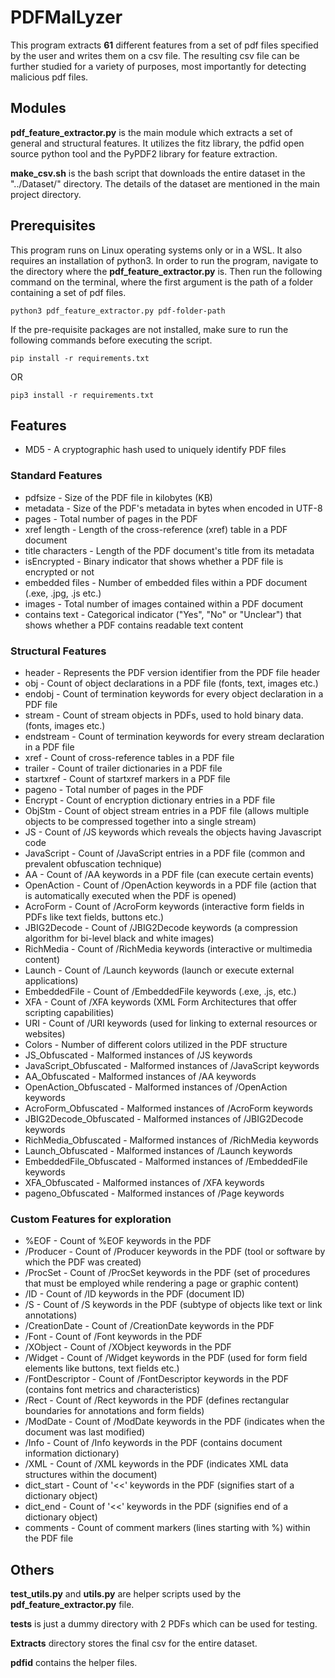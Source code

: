 # PDFMalLyzer

This program extracts **61** different features from a set of pdf files specified by the user and writes them on a csv file. The resulting csv file can be further studied for a variety of purposes, most importantly for detecting malicious pdf files.

## Modules

**pdf_feature_extractor.py** is the main module which extracts a set of general and structural features. It utilizes the fitz library, the pdfid open source python tool and the PyPDF2 library for feature extraction.

**make_csv.sh** is the bash script that downloads the entire dataset in the "../Dataset/" directory. The details of the dataset are mentioned in the main project directory.

## Prerequisites

This program runs on Linux operating systems only or in a WSL. It also requires an installation of python3. In order to run the program, navigate to the directory where the **pdf_feature_extractor.py** is. Then run the following command on the terminal, where the first argument is the path of a folder containing a set of pdf files.

```
python3 pdf_feature_extractor.py pdf-folder-path
```

If the pre-requisite packages are not installed, make sure to run the following commands before executing the script. 

```
pip install -r requirements.txt
```
OR
```
pip3 install -r requirements.txt
```

## Features

- MD5 - A cryptographic hash used to uniquely identify PDF files

### Standard Features

- pdfsize - Size of the PDF file in kilobytes (KB)
- metadata - Size of the PDF's metadata in bytes when encoded in UTF-8
- pages - Total number of pages in the PDF
- xref length - Length of the cross-reference (xref) table in a PDF document
- title characters - Length of the PDF document's title from its metadata
- isEncrypted - Binary indicator that shows whether a PDF file is encrypted or not
- embedded files - Number of embedded files within a PDF document (.exe, .jpg, .js etc.)
- images - Total number of images contained within a PDF document
- contains text - Categorical indicator ("Yes", "No" or "Unclear") that shows whether a PDF contains readable text content

### Structural Features

- header - Represents the PDF version identifier from the PDF file header
- obj - Count of object declarations in a PDF file (fonts, text, images etc.)
- endobj - Count of termination keywords for every object declaration in a PDF file
- stream - Count of stream objects in PDFs, used to hold binary data. (fonts, images etc.)
- endstream - Count of termination keywords for every stream declaration in a PDF file
- xref - Count of cross-reference tables in a PDF file
- trailer - Count of trailer dictionaries in a PDF file
- startxref - Count of startxref markers in a PDF file
- pageno - Total number of pages in the PDF
- Encrypt - Count of encryption dictionary entries in a PDF file
- ObjStm - Count of object stream entries in a PDF file (allows multiple objects to be compressed together into a single stream)
- JS - Count of /JS keywords which reveals the objects having Javascript code
- JavaScript - Count of /JavaScript entries in a PDF file (common and prevalent obfuscation technique)
- AA - Count of /AA keywords in a PDF file (can execute certain events)
- OpenAction - Count of /OpenAction keywords in a PDF file (action that is automatically executed when the PDF is opened)
- AcroForm - Count of /AcroForm keywords (interactive form fields in PDFs like text fields, buttons etc.)
- JBIG2Decode - Count of /JBIG2Decode keywords (a compression algorithm for bi-level black and white images)
- RichMedia - Count of /RichMedia keywords (interactive or multimedia content)
- Launch - Count of /Launch keywords (launch or execute external applications)
- EmbeddedFile - Count of /EmbeddedFile keywords (.exe, .js, etc.)
- XFA - Count of /XFA keywords (XML Form Architectures that offer scripting capabilities)
- URI - Count of /URI keywords (used for linking to external resources or websites)
- Colors - Number of different colors utilized in the PDF structure
- JS_Obfuscated - Malformed instances of /JS keywords
- JavaScript_Obfuscated - Malformed instances of /JavaScript keywords 
- AA_Obfuscated - Malformed instances of /AA keywords
- OpenAction_Obfuscated - Malformed instances of /OpenAction keywords
- AcroForm_Obfuscated - Malformed instances of /AcroForm keywords
- JBIG2Decode_Obfuscated - Malformed instances of /JBIG2Decode keywords
- RichMedia_Obfuscated - Malformed instances of /RichMedia keywords
- Launch_Obfuscated - Malformed instances of /Launch keywords
- EmbeddedFile_Obfuscated - Malformed instances of /EmbeddedFile keywords
- XFA_Obfuscated - Malformed instances of /XFA keywords
- pageno_Obfuscated - Malformed instances of /Page keywords

### Custom Features for exploration
- %EOF - Count of %EOF keywords in the PDF
- /Producer - Count of /Producer keywords in the PDF (tool or software by which the PDF was created)
- /ProcSet - Count of /ProcSet keywords in the PDF (set of procedures that must be employed while rendering a page or graphic content)
- /ID - Count of /ID keywords in the PDF (document ID)
- /S - Count of /S keywords in the PDF (subtype of objects like text or link annotations)
- /CreationDate - Count of /CreationDate keywords in the PDF
- /Font - Count of /Font keywords in the PDF
- /XObject - Count of /XObject keywords in the PDF
- /Widget - Count of /Widget keywords in the PDF (used for form field elements like buttons, text fields etc.)
- /FontDescriptor - Count of /FontDescriptor keywords in the PDF (contains font metrics and characteristics)
- /Rect - Count of /Rect keywords in the PDF (defines rectangular boundaries for annotations and form fields)
- /ModDate - Count of /ModDate keywords in the PDF (indicates when the document was last modified)  
- /Info - Count of /Info keywords in the PDF (contains document information dictionary)
- /XML - Count of /XML keywords in the PDF (indicates XML data structures within the document)
- dict_start - Count of '<<' keywords in the PDF (signifies start of a dictionary object)
- dict_end - Count of '<<' keywords in the PDF (signifies end of a dictionary object)
- comments - Count of comment markers (lines starting with %) within the PDF file

## Others

**test_utils.py** and **utils.py** are helper scripts used by the **pdf_feature_extractor.py** file.

**tests** is just a dummy directory with 2 PDFs which can be used for testing.

**Extracts** directory stores the final csv for the entire dataset.

**pdfid** contains the helper files.